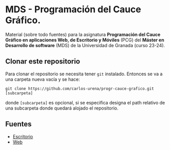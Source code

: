 # MDS - Programación del Cauce Gráfico.

Material (sobre todo fuentes) para la asignatura **Programación del Cauce Gráfico en aplicaciones Web, de Escritorio y Móviles** (PCG) del **Máster en Desarrollo de software** (MDS) de la Universidad de Granada (curso 23-24).

##  <a name='ClonarRepo'>Clonar este repositorio</a>

Para clonar el repositorio se necesita tener `git` instalado. Entonces se va a una carpeta nueva vacía y se hace:

```
git clone https://github.com/carlos-urena/progr-cauce-grafico.git [subcarpeta]
```

donde `[subcarpeta]` es opcional, si se especifica designa el path relativo de una subcarpeta donde quedará alojado el repositorio.

## <a name='Fuentes'>Fuentes</a>

+ [Escritorio](fuentes/escritorio)
+ [Web](fuentes/web)
